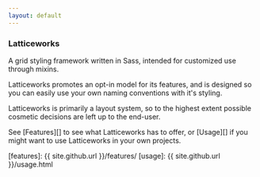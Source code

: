 ```yaml
---
layout: default
---
```

### Latticeworks ###

A grid styling framework written in Sass, intended for customized use through mixins.

Latticeworks promotes an opt-in model for its features,
and is designed so you can easily use your own naming conventions with it's styling.

Latticeworks is primarily a layout system,
so to the highest extent possible cosmetic decisions are left up to the end-user.

See [Features][] to see what Latticeworks has to offer,
or [Usage][] if you might want to use Latticeworks in your own projects.

[features]: {{ site.github.url }}/features/
[usage]: {{ site.github.url }}/usage.html
